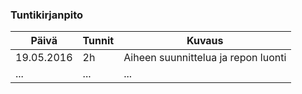### Tuntikirjanpito
Päivä | Tunnit | Kuvaus
--------------- | ----- | ------
19.05.2016 | 2h | Aiheen suunnittelua ja repon luonti
... | ... | ...
